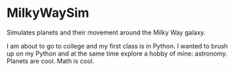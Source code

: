 # MilkyWaySim
Simulates planets and their movement around the Milky Way galaxy.


I am about to go to college and my first class is in Python. I wanted to brush up on my Python and at the same
time explore a hobby of mine: astronomy. Planets are cool. Math is cool. 
